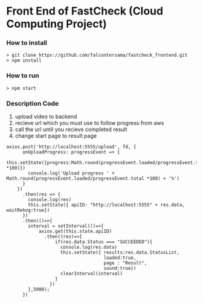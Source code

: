 # Front End of FastCheck (Cloud Computing Project)
### How to install

```
> git clone https://github.com/falcontersama/fastcheck_frontend.git
> npm install 
```

### How to run
```
> npm start
```

### Description Code
1. upload video to backend
2. recieve url which you must use to follow progress from aws
3. call the url until you recieve completed result
4. change start page to result page
```
axios.post('http://localhost:5555/upload', fd, {
      onUploadProgress: progressEvent => {
        this.setState({progress:Math.round(progressEvent.loaded/progressEvent.total *100)})
        console.log('Upload progress ' + Math.round(progressEvent.loaded/progressEvent.total *100) + '%')
      }
    })
      .then(res => {
        console.log(res)
        this.setState({ apiID: "http://localhost:5555" + res.data, waitRekog:true})
      })
      .then(()=>{
        interval = setInterval(()=>{
            axios.get(this.state.apiID)
              .then((res)=>{
                  if(res.data.Status === "SUCCEEDED"){
                    console.log(res.data)
                    this.setState({ results:res.data.StatusList,
                                    loaded:true, 
                                    page : "Result", 
                                    sound:true})
                    clearInterval(interval)
                  }
                })
        },5000);
      })
```


